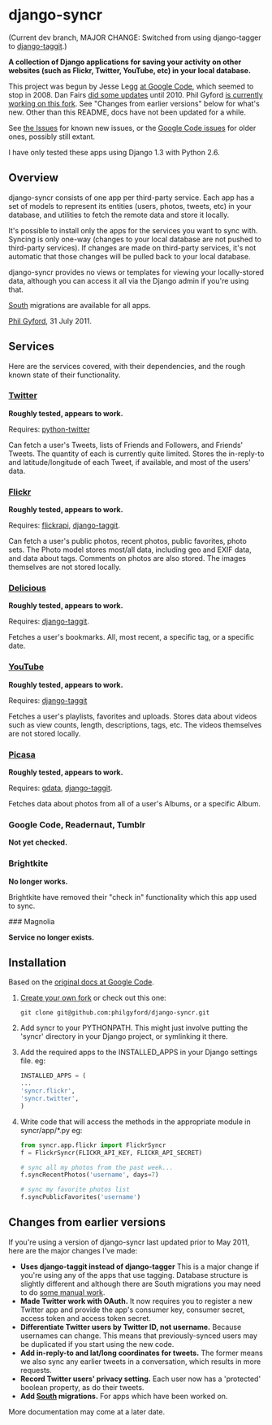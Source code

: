# django-syncr

(Current dev branch, MAJOR CHANGE: Switched from using django-tagger to [django-taggit](https://github.com/alex/django-taggit/).)

**A collection of Django applications for saving your activity on other websites (such as Flickr, Twitter, YouTube, etc) in your local database.** 

This project was begun by Jesse Legg [at Google Code](http://code.google.com/p/django-syncr/), which seemed to stop in 2008. Dan Fairs [did some updates](https://github.com/danfairs/django-syncr) until 2010. Phil Gyford [is currently working on this fork](https://github.com/philgyford/django-syncr). See "Changes from earlier versions" below for what's new. Other than this README, docs have not been updated for a while.

See [the Issues](https://github.com/philgyford/django-syncr/issues) for known new issues, or the [Google Code issues](http://code.google.com/p/django-syncr/issues/list) for older ones, possibly still extant.

I have only tested these apps using Django 1.3 with Python 2.6.


## Overview

django-syncr consists of one app per third-party service. Each app has a set of models to represent its entities (users, photos, tweets, etc) in your database, and utilities to fetch the remote data and store it locally.

It's possible to install only the apps for the services you want to sync with. Syncing is only one-way (changes to your local database are not pushed to third-party services). If changes are made on third-party services, it's not automatic that those changes will be pulled back to your local database. 

django-syncr provides no views or templates for viewing your locally-stored data, although you can access it all via the Django admin if you're using that.

[South](http://south.aeracode.org/) migrations are available for all apps.

[Phil Gyford](http://www.gyford.com/), 31 July 2011.


## Services

Here are the services covered, with their dependencies, and the rough known state of their functionality.


### [Twitter](http://www.twitter.com/)

**Roughly tested, appears to work.**

Requires: [python-twitter](http://code.google.com/p/python-twitter/)

Can fetch a user's Tweets, lists of Friends and Followers, and Friends' Tweets.  The quantity of each is currently quite limited. Stores the in-reply-to and latitude/longitude of each Tweet, if available, and most of the users' data.


### [Flickr](http://www.flickr.com/)

**Roughly tested, appears to work.**

Requires: [flickrapi](http://stuvel.eu/flickrapi), [django-taggit](https://github.com/alex/django-taggit/).

Can fetch a user's public photos, recent photos, public favorites, photo sets.  The Photo model stores most/all data, including geo and EXIF data, and data about tags. Comments on photos are also stored. The images themselves are not stored locally.


### [Delicious](http://www.delicious.com/)

**Roughly tested, appears to work.**

Requires: [django-taggit](https://github.com/alex/django-taggit/).

Fetches a user's bookmarks. All, most recent, a specific tag, or a specific date.


### [YouTube](http://www.youtube.com/)

**Roughly tested, appears to work.**

Requires: [django-taggit](https://github.com/alex/django-taggit/)

Fetches a user's playlists, favorites and uploads. Stores data about videos such as view counts, length, descriptions, tags, etc. The videos themselves are not stored locally.


### [Picasa](https://picasaweb.google.com/)

**Roughly tested, appears to work.**

Requires: [gdata](http://code.google.com/p/gdata-python-client/), [django-taggit](https://github.com/alex/django-taggit/).

Fetches data about photos from all of a user's Albums, or a specific Album.



### Google Code, Readernaut, Tumblr

**Not yet checked.**


### Brightkite

**No longer works.** 

Brightkite have removed their "check in" functionality which this app used to sync.


### Magnolia

**Service no longer exists.**



## Installation

Based on the [original docs at Google Code](http://code.google.com/p/django-syncr/).

1. [Create your own fork](http://help.github.com/fork-a-repo/) or check out
   this one:

	```git clone git@github.com:philgyford/django-syncr.git```

2. Add syncr to your PYTHONPATH. This might just involve putting the 'syncr'
   directory in your Django project, or symlinking it there.

3. Add the required apps to the INSTALLED_APPS in your Django settings file.
   eg:

	```python
	INSTALLED_APPS = (
	...
	'syncr.flickr',
	'syncr.twitter',
	)
	```

4. Write code that will access the methods in the appropriate module in
   syncr/app/\*.py eg:

	```python
	from syncr.app.flickr import FlickrSyncr
    f = FlickrSyncr(FLICKR_API_KEY, FLICKR_API_SECRET)
    
    # sync all my photos from the past week...
    f.syncRecentPhotos('username', days=7)
    
    # sync my favorite photos list
    f.syncPublicFavorites('username')
	```


## Changes from earlier versions

If you're using a version of django-syncr last updated prior to May 2011, here
are the major changes I've made:

* **Uses django-taggit instead of django-tagger** This is a major change if
  you're using any of the apps that use tagging. Database structure is slightly
  different and although there are South migrations you may need to do [some
  manual work](http://birdhouse.org/blog/2011/04/17/migrate-django-tagging-taggit/). 
* **Made Twitter work with OAuth.** It now requires you to register a new Twitter
  app and provide the app's consumer key, consumer secret, access token and
  access token secret.
* **Differentiate Twitter users by Twitter ID, not username.** Because
  usernames can change. This means that previously-synced users may be
  duplicated if you start using the new code.
* **Add in-reply-to and lat/long coordinates for tweets.** The former means we
  also sync any earlier tweets in a conversation, which results in more
  requests.
* **Record Twitter users' privacy setting.** Each user now has a 'protected'
  boolean property, as do their tweets.
* **Add [South](http://south.aeracode.org/) migrations.** For apps which have
  been worked on.



More documentation may come at a later date.

